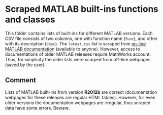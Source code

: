 # Scraped MATLAB built-ins functions and classes

This folder contains lists of built-ins for different MATLAB versions.
Each CSV file consists of two columns, one with function name (`func`), and other with its description (`desc`).
The `latest.csv` list is scraped from [on-line MATLAB documentation](https://www.mathworks.com/help/matlab/functionlist-alpha.html) (available to anyone).
However, access to documentations of older MATLAB releases require MathWorks account.
Thus, for simplicity the older lists were scarped from off-line webpages (saved by the user).


## Comment
Lists of MATLAB built-ins from version __R2012b__ are correct (documentation webpages for these releases are regular HTML tables).
However, for even older versions the documentation webpages are irregular, thus scraped data have some errors. Beware.